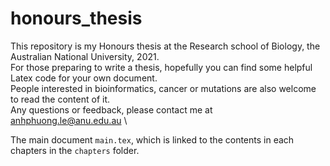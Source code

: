 # honours_thesis

This repository is my Honours thesis at the Research school of Biology, the Australian National University, 2021. \
For those preparing to write a thesis, hopefully you can find some helpful Latex code for your own document. \
People interested in bioinformatics, cancer or mutations are also welcome to read the content of it. \
Any questions or feedback, please contact me at anhphuong.le@anu.edu.au \


The main document `main.tex`, which is linked to the contents in each chapters in the `chapters` folder. 
